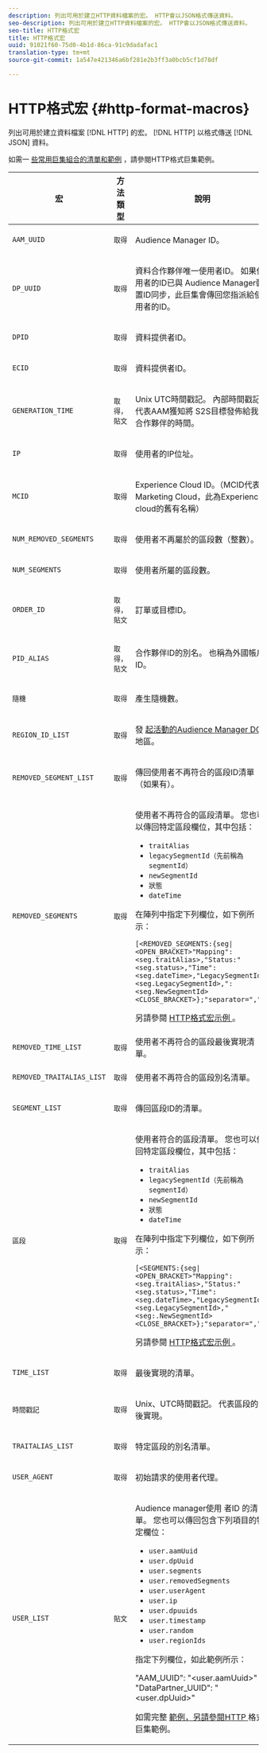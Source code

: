 ```yaml
---
description: 列出可用於建立HTTP資料檔案的宏。 HTTP會以JSON格式傳送資料。
seo-description: 列出可用於建立HTTP資料檔案的宏。 HTTP會以JSON格式傳送資料。
seo-title: HTTP格式宏
title: HTTP格式宏
uuid: 91021f60-75d0-4b1d-86ca-91c9dadafac1
translation-type: tm+mt
source-git-commit: 1a547e421346a6bf281e2b3ff3a0bcb5cf1d78df

---
```



# HTTP格式宏 {#http-format-macros}

列出可用於建立資料檔案 [!DNL HTTP] 的宏。 [!DNL HTTP] 以格式傳送 [!DNL JSON] 資料。

如需一 [些常用巨集組合的清單和範例](../formats/web-format-examples.md) ，請參閱HTTP格式巨集範例。

<table id="table_72A72EA63C3643FB84B47A76CD2CC1CA"> 
 <thead> 
  <tr> 
   <th colname="col1" class="entry"> 宏 </th> 
   <th colname="col2" class="entry"> 方法類型 </th> 
   <th colname="col3" class="entry"> 說明 </th> 
  </tr> 
 </thead>
 <tbody> 
  <tr> 
   <td colname="col1"> <p> <code>AAM_UUID</code> </p> </td> 
   <td colname="col2"> <p> <code>取得</code> </p> </td> 
   <td colname="col3"> <p> <span class="keyword"> Audience Manager </span> ID。 </p> </td> 
  </tr> 
  <tr> 
   <td colname="col1"> <p> <code>DP_UUID</code> </p> </td> 
   <td colname="col2"> <p> <code>取得</code> </p> </td> 
   <td colname="col3"> <p>資料合作夥伴唯一使用者ID。 如果使用者的ID已與 <span class="keyword"></span> Audience Manager裝置ID同步，此巨集會傳回您指派給使用者的ID。 </p> </td> 
  </tr> 
  <tr> 
   <td colname="col1"> <p> <code>DPID</code> </p> </td> 
   <td colname="col2"> <p> <code>取得</code> </p> </td> 
   <td colname="col3"> <p>資料提供者ID。 </p> </td> 
  </tr> 
  <tr> 
   <td colname="col1"> <p> <code>ECID</code> </p> </td> 
   <td colname="col2"> <p> <code>取得</code> </p> </td> 
   <td colname="col3"> <p>資料提供者ID。 </p> </td> 
  </tr> 
  <tr> 
   <td colname="col1"> <p> <code>GENERATION_TIME</code> </p> </td> 
   <td colname="col2"> <p> <code>取得，貼文</code> </p> </td> 
   <td colname="col3"> <p>Unix UTC時間戳記。 內部時間戳記，代表AAM獲知將 <span class="wintitle"> S2S目標發佈給我們 </span> 合作夥伴的時間。 </p> </td> 
  </tr> 
  <tr> 
   <td colname="col1"> <p> <code>IP</code> </p> </td> 
   <td colname="col2"> <p> <code>取得</code> </p> </td> 
   <td colname="col3"> <p>使用者的IP位址。 </p> </td> 
  </tr>
    <tr> 
   <td colname="col1"> <p> <code>MCID</code> </p> </td> 
   <td colname="col2"> <p> <code>取得</code> </p> </td> 
   <td colname="col3"> <p>Experience Cloud ID。（MCID代表Marketing Cloud，此為Experience cloud的舊有名稱） </p> </td> 
  </tr> 
  <tr> 
   <td colname="col1"> <p> <code>NUM_REMOVED_SEGMENTS</code> </p> </td> 
   <td colname="col2"> <p> <code>取得</code> </p> </td> 
   <td colname="col3"> <p>使用者不再屬於的區段數（整數）。 </p> </td> 
  </tr> 
  <tr> 
   <td colname="col1"> <p> <code>NUM_SEGMENTS</code> </p> </td> 
   <td colname="col2"> <p> <code>取得</code> </p> </td> 
   <td colname="col3"> <p>使用者所屬的區段數。 </p> </td> 
  </tr> 
  <tr> 
   <td colname="col1"> <p> <code>ORDER_ID</code> </p> </td> 
   <td colname="col2"> <p> <code>取得，貼文</code> </p> </td> 
   <td colname="col3"> <p>訂單或目標ID。 </p> </td> 
  </tr> 
  <tr> 
   <td colname="col1"> <p> <code>PID_ALIAS</code> </p> </td> 
   <td colname="col2"> <p> <code>取得，貼文</code> </p> </td> 
   <td colname="col3"> <p>合作夥伴ID的別名。 也稱為外國帳戶ID。 </p> </td> 
  </tr> 
  <tr> 
   <td colname="col1"> <p> <code>隨機</code> </p> </td> 
   <td colname="col2"> <p> <code>取得</code> </p> </td> 
   <td colname="col3"> <p>產生隨機數。 </p> </td> 
  </tr> 
  <tr> 
   <td colname="col1"> <p> <code>REGION_ID_LIST</code> </p> </td> 
   <td colname="col2"> <p> <code>取得</code> </p> </td> 
   <td colname="col3"> <p>發 <a href="https://docs.adobe.com/help/en/audience-manager/user-guide/api-and-sdk-code/dcs/dcs-api-reference/dcs-regions.html"> 起活動的Audience Manager DCS </a> 地區。</p> </td> 
  </tr> 
  <tr> 
   <td colname="col1"> <p> <code>REMOVED_SEGMENT_LIST</code> </p> </td> 
   <td colname="col2"> <p> <code>取得</code> </p> </td> 
   <td colname="col3"> <p>傳回使用者不再符合的區段ID清單（如果有）。 </p> </td> 
  </tr> 
  <tr> 
   <td colname="col1"> <p> <code>REMOVED_SEGMENTS</code> </p> </td> 
   <td colname="col2"> <p> <code>取得</code> </p> </td> 
   <td colname="col3"> <p>使用者不再符合的區段清單。 您也可以傳回特定區段欄位，其中包括： </p> <p> 
     <ul id="ul_29B83093A7624A908F0C06F2A248981A"> 
      <li id="li_57A60A54F5D44E38ACB4E2648095F246"> <code>traitAlias</code> </li> 
      <li id="li_4079F646493F40DBA0CE75D662A69454"> <code>legacySegmentId（先前稱為segmentId）</code> </li> 
      <li id="li_D3509A2D379E4C1FB3BC1B5E7D45A916"> <code>newSegmentId</code> </li> 
      <li id="li_EA901C20EEEB4CFAA39A5E0E822D2394"> <code>狀態</code> </li> 
      <li id="li_6310E21F88CC4691980DD3C9D551409F"> <code>dateTime</code> </li> 
     </ul> </p> <p>在陣列中指定下列欄位，如下例所示： </p> <p> <code>[&lt;REMOVED_SEGMENTS:{seg|&lt;OPEN_BRACKET&gt;"Mapping":&lt;seg.traitAlias&gt;,"Status:"&lt;seg.status&gt;,"Time":&lt;seg.dateTime&gt;,"LegacySegmentId":&lt;seg.LegacySegmentId&gt;,":&lt;seg.NewSegmentId&gt;&lt;CLOSE_BRACKET&gt;};"separator=","&gt;]</code> </p> <p>另請參閱 <a href="../formats/web-format-examples.md#reference_98828E32B0964FF9AAC7C5400E88BA31"> HTTP格式宏示例 </a>。 </p> </td> 
  </tr> 
  <tr> 
   <td colname="col1"> <p> <code>REMOVED_TIME_LIST</code> </p> </td> 
   <td colname="col2"> <p> <code>取得</code> </p> </td> 
   <td colname="col3"> 使用者不再符合的區段最後實現清單。 </td> 
  </tr> 
  <tr> 
   <td colname="col1"> <p> <code>REMOVED_TRAITALIAS_LIST</code> </p> </td> 
   <td colname="col2"> <p> <code>取得</code> </p> </td> 
   <td colname="col3"> <p>使用者不再符合的區段別名清單。 </p> </td> 
  </tr> 
  <tr> 
   <td colname="col1"> <p> <code>SEGMENT_LIST</code> </p> </td> 
   <td colname="col2"> <p> <code>取得</code> </p> </td> 
   <td colname="col3"> <p>傳回區段ID的清單。 </p> </td> 
  </tr> 
  <tr> 
   <td colname="col1"> <p> <code>區段</code> </p> </td> 
   <td colname="col2"> <p> <code>取得</code> </p> </td> 
   <td colname="col3"> <p>使用者符合的區段清單。 您也可以傳回特定區段欄位，其中包括： </p> <p> 
     <ul id="ul_9209683A8E0A4B8081E5EFA4602F743F"> 
      <li id="li_D796526C1C9E45BEA891D619539888C4"> <code>traitAlias</code> </li> 
      <li id="li_BF12E010E1AD432C84605B9817F209DD"> <code>legacySegmentId（先前稱為segmentId）</code> </li> 
      <li id="li_4A81E3B715254549B9EADB983A2FC32B"> <code>newSegmentId</code> </li> 
      <li id="li_1F01A60829DF4C87879D94299E1D589C"> <code>狀態</code> </li> 
      <li id="li_E52F10CD5A04487D81A4B1750B0DC4E3"> <code>dateTime</code> </li> 
     </ul> </p> <p>在陣列中指定下列欄位，如下例所示： </p> <p> <code>[&lt;SEGMENTS:{seg|&lt;OPEN_BRACKET&gt;"Mapping":&lt;seg.traitAlias&gt;,"Status:"&lt;seg.status&gt;,"Time":&lt;seg.dateTime&gt;,"LegacySegmentId":&lt;seg.LegacySegmentId&gt;,"&lt;seg:.NewSegmentId&gt;&lt;CLOSE_BRACKET&gt;};"separator=","&gt;]</code> </p> <p>另請參閱 <a href="../formats/web-format-examples.md#reference_98828E32B0964FF9AAC7C5400E88BA31"> HTTP格式宏示例 </a>。 </p> </td> 
  </tr> 
  <tr> 
   <td colname="col1"> <p> <code>TIME_LIST</code> </p> </td> 
   <td colname="col2"> <p> <code>取得</code> </p> </td> 
   <td colname="col3"> <p>最後實現的清單。 </p> </td> 
  </tr> 
  <tr> 
   <td colname="col1"> <p> <code>時間戳記</code> </p> </td> 
   <td colname="col2"> <p> <code>取得</code> </p> </td> 
   <td colname="col3"> <p>Unix、UTC時間戳記。 代表區段的最後實現。 </p> </td> 
  </tr> 
  <tr> 
   <td colname="col1"> <p> <code>TRAITALIAS_LIST</code> </p> </td> 
   <td colname="col2"> <p> <code>取得</code> </p> </td> 
   <td colname="col3"> <p>特定區段的別名清單。 </p> </td> 
  </tr> 
  <tr> 
   <td colname="col1"> <p> <code>USER_AGENT</code> </p> </td> 
   <td colname="col2"> <p> <code>取得</code> </p> </td> 
   <td colname="col3"> <p>初始請求的使用者代理。 </p> </td> 
  </tr> 
  <tr> 
   <td colname="col1"> <p> <code>USER_LIST</code> </p> </td> 
   <td colname="col2"> <p> <code>貼文</code> </p> </td> 
   <td colname="col3"> <p>Audience manager使用 <span class="keyword"> 者ID </span> 的清單。 您也可以傳回包含下列項目的特定欄位： </p> 
    <ul id="ul_B6857D809FDC46749B7E745BD8C45F8E"> 
     <li id="li_F31CD82D16ED41FD82518141D90B5B35"> <code>user.aamUuid</code> </li> 
     <li id="li_623FA758C84D4A2D9B25C7FBE90F62B7"> <code>user.dpUuid</code> </li> 
     <li id="li_976B941908EB494EB476B5FB68B8972D"> <code>user.segments</code> </li> 
     <li id="li_D7E129833D1E4D59A554FFCE353924EE"> <code>user.removedSegments</code> </li> 
     <li id="li_8B3DD69D3FE3493492FC9F162812FCD5"> <code>user.userAgent</code> </li> 
     <li id="li_8C7EA05585A64141876DF169C31322FE"> <code>user.ip</code> </li> 
     <li id="li_678076A31A7743C480F718C9E7A07E99"> <code>user.dpuuids</code> </li> 
     <li id="li_B598A5AED28C4304972E51DBD4E480D8"> <code>user.timestamp</code> </li> 
     <li id="li_8424D540282F449CA5AF6B3CC343DDCB"> <code>user.random</code> </li>
     <li><code>user.regionIds</code></li> 
    </ul> <p>指定下列欄位，如此範例所示： </p> <p> 
     <codeblock>
       "AAM_UUID": "&lt;user.aamUuid&gt;" "DataPartner_UUID": "&lt;user.dpUuid&gt;" 
     </codeblock> </p> <p>如需完整 <a href="../formats/web-format-examples.md#reference_98828E32B0964FF9AAC7C5400E88BA31"> 範例，另請參閱HTTP </a> 格式巨集範例。 </p> </td> 
  </tr>
 </tbody>
</table>